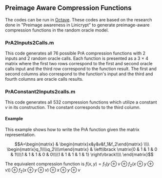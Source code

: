 ## Preimage Aware Compression Functions
The codes can be run in [Octave](https://octave.org/). These codes are based on the research done in "Preimage awareness in Linicrypt" to generate preimage-aware compression functions in the random oracle model.
### PrA2Inputs2Calls.m
This code generates all 76 possible PrA compression functions with 2 inputs and 2 random oracle calls. Each function is presented as a 3 $\times$ 4 matrix where the first two rows correspond to the first and second oracle calls input and the third row correspond to the function result. The first and second columns also correspond to the function's input and the third and fourth columns are oracle calls results.


### PrAConstant2Inputs2calls.m
This code generates all 532 compression functions which utilize a constant $v$ in its construction. The constant corresponds to the third column.
#### Example
This example shows how to write the PrA function given the matrix representation.

$$A=\begin{matrix}
 & \begin{matrix}x&y&v&f_1&f_2\end{matrix} \\\\
\begin{matrix}q_1\\\\q_2\\\\m\end{matrix} & 
 \left\lbrack \matrix{0 & 1 & 1 & 0 & 1\\\\1 & 1 & 1 & 0 & 0\\\\1 & 1 & 1 & 1 & 1} \right\rbrack\\\\
\end{matrix}$$

The equivalent compression function is $f(x,y)=f_1(y \oplus v \oplus f_2(x \oplus y \oplus v)) \oplus f_2(x \oplus y \oplus v)\oplus x \oplus y \oplus v$
